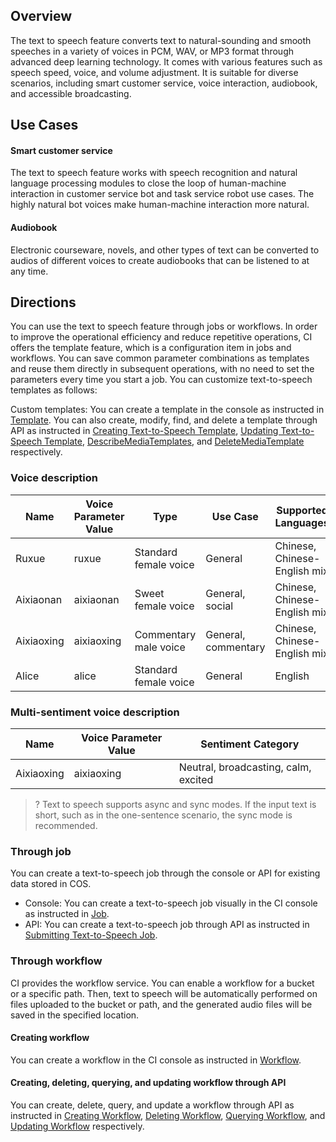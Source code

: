 ## Overview

The text to speech feature converts text to natural-sounding and smooth speeches in a variety of voices in PCM, WAV, or MP3 format through advanced deep learning technology. It comes with various features such as speech speed, voice, and volume adjustment. It is suitable for diverse scenarios, including smart customer service, voice interaction, audiobook, and accessible broadcasting.

## Use Cases

#### Smart customer service

The text to speech feature works with speech recognition and natural language processing modules to close the loop of human-machine interaction in customer service bot and task service robot use cases. The highly natural bot voices make human-machine interaction more natural.

#### Audiobook

Electronic courseware, novels, and other types of text can be converted to audios of different voices to create audiobooks that can be listened to at any time.

## Directions

You can use the text to speech feature through jobs or workflows. In order to improve the operational efficiency and reduce repetitive operations, CI offers the template feature, which is a configuration item in jobs and workflows. You can save common parameter combinations as templates and reuse them directly in subsequent operations, with no need to set the parameters every time you start a job. You can customize text-to-speech templates as follows:

Custom templates: You can create a template in the console as instructed in [Template](https://intl.cloud.tencent.com/document/product/1045/43606). You can also create, modify, find, and delete a template through API as instructed in [Creating Text-to-Speech Template](https://intl.cloud.tencent.com/document/product/1045/49913), [Updating Text-to-Speech Template](https://intl.cloud.tencent.com/document/product/1045/49927), [DescribeMediaTemplates](https://intl.cloud.tencent.com/document/product/1045/49919), and [DeleteMediaTemplate](https://intl.cloud.tencent.com/document/product/1045/49918) respectively.

### Voice description

| Name | Voice Parameter Value | Type | Use Case | Supported Languages | Voice Quality |
|---------|---------|---------|---------|---------|---------|
| Ruxue | ruxue | Standard female voice | General | Chinese, Chinese-English mix | Standard |
| Aixiaonan | aixiaonan | Sweet female voice | General, social | Chinese, Chinese-English mix | Premium |
| Aixiaoxing | aixiaoxing | Commentary male voice | General, commentary | Chinese, Chinese-English mix | Premium |
| Alice | alice | Standard female voice | General | English | Premium |

### Multi-sentiment voice description

| Name | Voice Parameter Value | Sentiment Category |
|---------|---------|---------|
| Aixiaoxing | aixiaoxing | Neutral, broadcasting, calm, excited |

>? Text to speech supports async and sync modes. If the input text is short, such as in the one-sentence scenario, the sync mode is recommended.
>

### Through job

You can create a text-to-speech job through the console or API for existing data stored in COS.

- Console: You can create a text-to-speech job visually in the CI console as instructed in [Job](https://intl.cloud.tencent.com/document/product/1045/43605).
- API: You can create a text-to-speech job through API as instructed in [Submitting Text-to-Speech Job](https://intl.cloud.tencent.com/document/product/1045/48942).

### Through workflow

CI provides the workflow service. You can enable a workflow for a bucket or a specific path. Then, text to speech will be automatically performed on files uploaded to the bucket or path, and the generated audio files will be saved in the specified location.

#### Creating workflow

You can create a workflow in the CI console as instructed in [Workflow](https://intl.cloud.tencent.com/document/product/1045/43604).

#### Creating, deleting, querying, and updating workflow through API

You can create, delete, query, and update a workflow through API as instructed in [Creating Workflow](https://intl.cloud.tencent.com/document/product/1045/43733), [Deleting Workflow](https://intl.cloud.tencent.com/document/product/1045/43734), [Querying Workflow](https://intl.cloud.tencent.com/document/product/1045/50339), and [Updating Workflow](https://intl.cloud.tencent.com/document/product/1045/43738) respectively.

